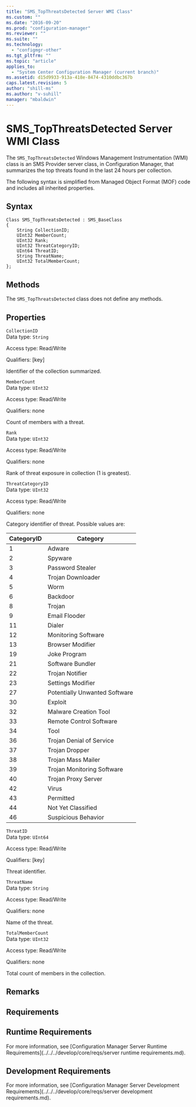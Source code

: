 ```yaml
---
title: "SMS_TopThreatsDetected Server WMI Class"
ms.custom: ""
ms.date: "2016-09-20"
ms.prod: "configuration-manager"
ms.reviewer: ""
ms.suite: ""
ms.technology: 
  - "configmgr-other"
ms.tgt_pltfrm: ""
ms.topic: "article"
applies_to: 
  - "System Center Configuration Manager (current branch)"
ms.assetid: d15d9933-913a-418e-8474-4310ddbc367b
caps.latest.revision: 5
author: "shill-ms"
ms.author: "v-suhill"
manager: "mbaldwin"
---
```

# SMS_TopThreatsDetected Server WMI Class
The `SMS_TopThreatsDetected` Windows Management Instrumentation (WMI) class is an SMS Provider server class, in Configuration Manager, that summarizes the top threats found in the last 24 hours per collection.  
  
 The following syntax is simplified from Managed Object Format (MOF) code and includes all inherited properties.  
  
## Syntax  
  
```  
Class SMS_TopThreatsDetected : SMS_BaseClass  
{  
    String CollectionID;  
    UInt32 MemberCount;  
    UInt32 Rank;  
    UInt32 ThreatCategoryID;  
    UInt64 ThreatID;  
    String ThreatName;  
    UInt32 TotalMemberCount;  
};  
```  
  
## Methods  
 The `SMS_TopThreatsDetected` class does not define any methods.  
  
## Properties  
 `CollectionID`  
 Data type: `String`  
  
 Access type: Read/Write  
  
 Qualifiers: [key]  
  
 Identifier of the collection summarized.  
  
 `MemberCount`  
 Data type: `UInt32`  
  
 Access type: Read/Write  
  
 Qualifiers: none  
  
 Count of members with a threat.  
  
 `Rank`  
 Data type: `UInt32`  
  
 Access type: Read/Write  
  
 Qualifiers: none  
  
 Rank of threat exposure in collection (1 is greatest).  
  
 `ThreatCategoryID`  
 Data type: `UInt32`  
  
 Access type: Read/Write  
  
 Qualifiers: none  
  
 Category identifier of threat. Possible values are:  
  
|CategoryID|Category|  
|----------------|--------------|  
|1|Adware|  
|2|Spyware|  
|3|Password Stealer|  
|4|Trojan Downloader|  
|5|Worm|  
|6|Backdoor|  
|8|Trojan|  
|9|Email Flooder|  
|11|Dialer|  
|12|Monitoring Software|  
|13|Browser Modifier|  
|19|Joke Program|  
|21|Software Bundler|  
|22|Trojan Notifier|  
|23|Settings Modifier|  
|27|Potentially Unwanted Software|  
|30|Exploit|  
|32|Malware Creation Tool|  
|33|Remote Control Software|  
|34|Tool|  
|36|Trojan Denial of Service|  
|37|Trojan Dropper|  
|38|Trojan Mass Mailer|  
|39|Trojan Monitoring Software|  
|40|Trojan Proxy Server|  
|42|Virus|  
|43|Permitted|  
|44|Not Yet Classified|  
|46|Suspicious Behavior|  
  
 `ThreatID`  
 Data type: `UInt64`  
  
 Access type: Read/Write  
  
 Qualifiers: [key]  
  
 Threat identifier.  
  
 `ThreatName`  
 Data type: `String`  
  
 Access type: Read/Write  
  
 Qualifiers: none  
  
 Name of the threat.  
  
 `TotalMemberCount`  
 Data type: `UInt32`  
  
 Access type: Read/Write  
  
 Qualifiers: none  
  
 Total count of members in the collection.  
  
## Remarks  
  
## Requirements  
  
## Runtime Requirements  
 For more information, see [Configuration Manager Server Runtime Requirements](../../../develop/core/reqs/server runtime requirements.md).  
  
## Development Requirements  
 For more information, see [Configuration Manager Server Development Requirements](../../../develop/core/reqs/server development requirements.md).